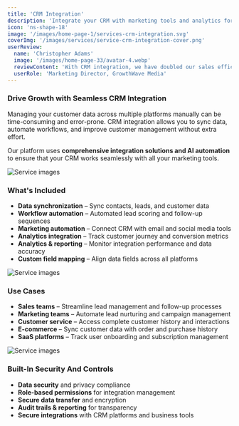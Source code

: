```yaml
---
title: 'CRM Integration'
description: 'Integrate your CRM with marketing tools and analytics for seamless data flow and improved customer management.'
icon: 'ns-shape-18'
image: '/images/home-page-1/services-crm-integration.svg'
coverImg: '/images/services/service-crm-integration-cover.png'
userReview:
  name: 'Christopher Adams'
  image: '/images/home-page-33/avatar-4.webp'
  reviewContent: 'With CRM integration, we have doubled our sales efficiency while cutting data entry time in half. It has become a vital part of our growth strategy.'
  userRole: 'Marketing Director, GrowthWave Media'
---
```


### Drive Growth with Seamless CRM Integration

Managing your customer data across multiple platforms manually can be time-consuming and error-prone. CRM integration allows you to sync data, automate workflows, and improve customer management without extra effort.

Our platform uses **comprehensive integration solutions and AI automation** to ensure that your CRM works seamlessly with all your marketing tools.

![Service images](/images/services/service-details-1.png)

### What's Included

- **Data synchronization** – Sync contacts, leads, and customer data
- **Workflow automation** – Automated lead scoring and follow-up sequences
- **Marketing automation** – Connect CRM with email and social media tools
- **Analytics integration** – Track customer journey and conversion metrics
- **Analytics & reporting** – Monitor integration performance and data accuracy
- **Custom field mapping** – Align data fields across all platforms

![Service images](/images/services/service-details-2.png)

### Use Cases

- **Sales teams** – Streamline lead management and follow-up processes
- **Marketing teams** – Automate lead nurturing and campaign management
- **Customer service** – Access complete customer history and interactions
- **E-commerce** – Sync customer data with order and purchase history
- **SaaS platforms** – Track user onboarding and subscription management

![Service images](/images/services/service-details-3.jpg)

### Built-In Security And Controls

- **Data security** and privacy compliance
- **Role-based permissions** for integration management
- **Secure data transfer** and encryption
- **Audit trails & reporting** for transparency
- **Secure integrations** with CRM platforms and business tools
